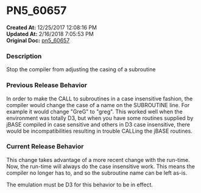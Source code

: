 # PN5_60657

**Created At:** 12/25/2017 12:08:16 PM  
**Updated At:** 2/16/2018 7:05:53 PM  
**Original Doc:** [pn5_60657](https://docs.jbase.com/release-notes/pn5_60657)  


### Description

Stop the compiler from adjusting the casing of a subroutine



### Previous Release Behavior

In order to make the CALL to subroutines in a case insensitive fashion, the compiler would change the case of a name on the SUBROUTINE line. For example it would change "GreG" to "greg". This worked well when the environment was totally D3, but when you have some routines supplied by jBASE compiled in case sensitive and others in D3 case insensitive, there would be incompatibilities resulting in trouble CALLing the jBASE routines.



### Current Release Behavior

This change takes advantage of a more recent change with the run-time. Now, the run-time will always do the case insensitive work. This means the compiler no longer has to, and so the subroutine name can be left as-is.

The emulation must be D3 for this behavior to be in effect.
